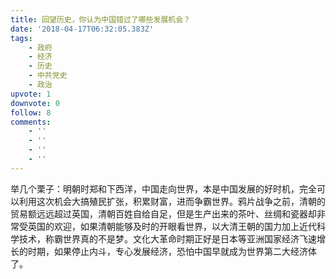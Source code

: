 ```yaml
---
title: 回望历史，你认为中国错过了哪些发展机会？
date: '2018-04-17T06:32:05.383Z'
tags:
    - 政府
    - 经济
    - 历史
    - 中共党史
    - 政治
upvote: 1
downvote: 0
follow: 8
comments:
    - ''
    - ''
    - ''
    - ''
---
```


举几个栗子：明朝时郑和下西洋，中国走向世界，本是中国发展的好时机，完全可以利用这次机会大搞殖民扩张，积累财富，进而争霸世界。鸦片战争之前，清朝的贸易额远远超过英国，清朝百姓自给自足，但是生产出来的茶叶、丝绸和瓷器却非常受英国的欢迎，如果清朝能够及时的开眼看世界，以大清王朝的国力加上近代科学技术，称霸世界真的不是梦。文化大革命时期正好是日本等亚洲国家经济飞速增长的时期，如果停止内斗，专心发展经济，恐怕中国早就成为世界第二大经济体了。
